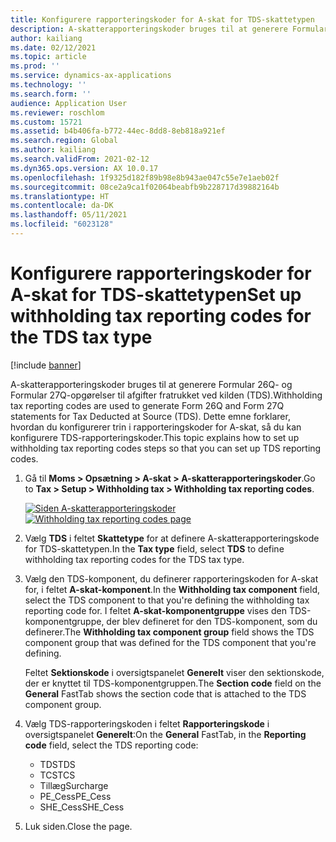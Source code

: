 ```yaml
---
title: Konfigurere rapporteringskoder for A-skat for TDS-skattetypen
description: A-skatterapporteringskoder bruges til at generere Formular 26Q- og Formular 27Q-opgørelser til afgifter fratrukket ved kilden (TDS). Dette emne forklarer, hvordan du konfigurerer trin i rapporteringskoder for A-skat, så du kan konfigurere TDS-rapporteringskoder.
author: kailiang
ms.date: 02/12/2021
ms.topic: article
ms.prod: ''
ms.service: dynamics-ax-applications
ms.technology: ''
ms.search.form: ''
audience: Application User
ms.reviewer: roschlom
ms.custom: 15721
ms.assetid: b4b406fa-b772-44ec-8dd8-8eb818a921ef
ms.search.region: Global
ms.author: kailiang
ms.search.validFrom: 2021-02-12
ms.dyn365.ops.version: AX 10.0.17
ms.openlocfilehash: 1f9325d182f89b98e8b943ae047c55e7e1aeb02f
ms.sourcegitcommit: 08ce2a9ca1f02064beabfb9b228717d39882164b
ms.translationtype: HT
ms.contentlocale: da-DK
ms.lasthandoff: 05/11/2021
ms.locfileid: "6023128"
---
```

# <a name="set-up-withholding-tax-reporting-codes-for-the-tds-tax-type"></a><span data-ttu-id="37bd8-104">Konfigurere rapporteringskoder for A-skat for TDS-skattetypen</span><span class="sxs-lookup"><span data-stu-id="37bd8-104">Set up withholding tax reporting codes for the TDS tax type</span></span>

[!include [banner](../includes/banner.md)]

<span data-ttu-id="37bd8-105">A-skatterapporteringskoder bruges til at generere Formular 26Q- og Formular 27Q-opgørelser til afgifter fratrukket ved kilden (TDS).</span><span class="sxs-lookup"><span data-stu-id="37bd8-105">Withholding tax reporting codes are used to generate Form 26Q and Form 27Q statements for Tax Deducted at Source (TDS).</span></span> <span data-ttu-id="37bd8-106">Dette emne forklarer, hvordan du konfigurerer trin i rapporteringskoder for A-skat, så du kan konfigurere TDS-rapporteringskoder.</span><span class="sxs-lookup"><span data-stu-id="37bd8-106">This topic explains how to set up withholding tax reporting codes steps so that you can set up TDS reporting codes.</span></span>

1. <span data-ttu-id="37bd8-107">Gå til **Moms \> Opsætning \> A-skat \> A-skatterapporteringskoder**.</span><span class="sxs-lookup"><span data-stu-id="37bd8-107">Go to **Tax \> Setup \> Withholding tax \> Withholding tax reporting codes**.</span></span>

    <span data-ttu-id="37bd8-108">[![Siden A-skatterapporteringskoder](./media/apac-ind-TDS-16.png)](./media/apac-ind-TDS-16.png)</span><span class="sxs-lookup"><span data-stu-id="37bd8-108">[![Withholding tax reporting codes page](./media/apac-ind-TDS-16.png)](./media/apac-ind-TDS-16.png)</span></span>

2. <span data-ttu-id="37bd8-109">Vælg **TDS** i feltet **Skattetype** for at definere A-skatterapporteringskode for TDS-skattetypen.</span><span class="sxs-lookup"><span data-stu-id="37bd8-109">In the **Tax type** field, select **TDS** to define withholding tax reporting codes for the TDS tax type.</span></span>
3. <span data-ttu-id="37bd8-110">Vælg den TDS-komponent, du definerer rapporteringskoden for A-skat for, i feltet **A-skat-komponent**.</span><span class="sxs-lookup"><span data-stu-id="37bd8-110">In the **Withholding tax component** field, select the TDS component to that you're defining the withholding tax reporting code for.</span></span> <span data-ttu-id="37bd8-111">I feltet **A-skat-komponentgruppe** vises den TDS-komponentgruppe, der blev defineret for den TDS-komponent, som du definerer.</span><span class="sxs-lookup"><span data-stu-id="37bd8-111">The **Withholding tax component group** field shows the TDS component group that was defined for the TDS component that you're defining.</span></span>

    <span data-ttu-id="37bd8-112">Feltet **Sektionskode** i oversigtspanelet **Generelt** viser den sektionskode, der er knyttet til TDS-komponentgruppen.</span><span class="sxs-lookup"><span data-stu-id="37bd8-112">The **Section code** field on the **General** FastTab shows the section code that is attached to the TDS component group.</span></span>

4. <span data-ttu-id="37bd8-113">Vælg TDS-rapporteringskoden i feltet **Rapporteringskode** i oversigtspanelet **Generelt**:</span><span class="sxs-lookup"><span data-stu-id="37bd8-113">On the **General** FastTab, in the **Reporting code** field, select the TDS reporting code:</span></span>

    - <span data-ttu-id="37bd8-114">TDS</span><span class="sxs-lookup"><span data-stu-id="37bd8-114">TDS</span></span>
    - <span data-ttu-id="37bd8-115">TCS</span><span class="sxs-lookup"><span data-stu-id="37bd8-115">TCS</span></span>
    - <span data-ttu-id="37bd8-116">Tillæg</span><span class="sxs-lookup"><span data-stu-id="37bd8-116">Surcharge</span></span>
    - <span data-ttu-id="37bd8-117">PE\_Cess</span><span class="sxs-lookup"><span data-stu-id="37bd8-117">PE\_Cess</span></span>
    - <span data-ttu-id="37bd8-118">SHE\_Cess</span><span class="sxs-lookup"><span data-stu-id="37bd8-118">SHE\_Cess</span></span>

5. <span data-ttu-id="37bd8-119">Luk siden.</span><span class="sxs-lookup"><span data-stu-id="37bd8-119">Close the page.</span></span>
